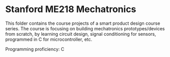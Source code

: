 # Stanford ME218 Mechatronics
This folder contains the course projects of a smart product design course series. The course is focusing on building mechatronics prototypes/devices from scratch, by learning circuit design, signal conditioning for sensors, programmed in C for microcontroller, etc.

Programming proficiency: C 
